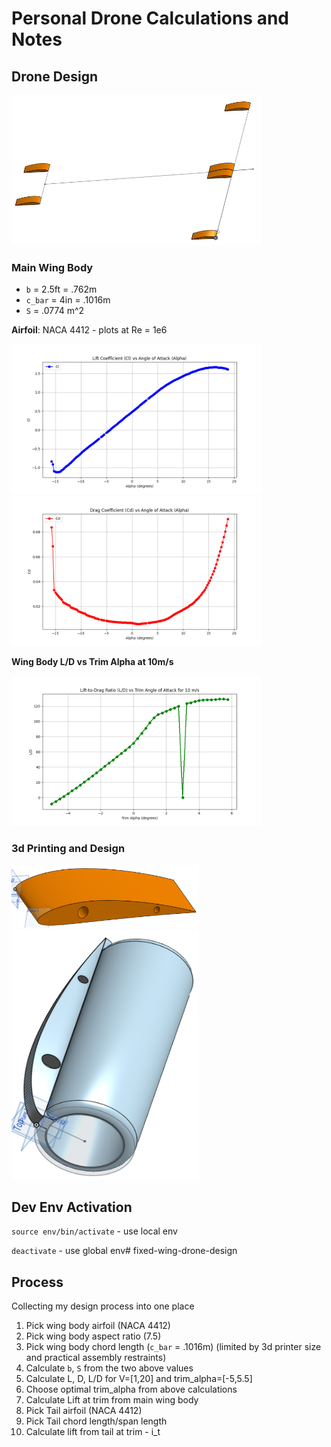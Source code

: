 # Personal Drone Calculations and Notes

## Drone Design

<img src="media/plane-render.png" alt="Rendering of Drone" width="400" height="240">

### Main Wing Body

- `b` = 2.5ft = .762m
- `c_bar` = 4in = .1016m
- `S` = .0774 m^2

**Airfoil**: NACA 4412 - plots at Re = 1e6

<p style="margin: 0;">
  <img src="plots/Cl_vs_Alpha.png" alt="Cl vs Alpha" width="400" height="240">
  <img src="plots/Cd_vs_Alpha.png" alt="Cd vs Alpha" width="400" height="240">
</p>

**Wing Body L/D vs Trim Alpha at 10m/s**

<img src="plots/L_D_vs_TrimAlpha_10ms.png" alt="L/D for 10m/s vs trim alpha" width="400" height="240">


### 3d Printing and Design

<p style="margin: 0;">
  <img src="media/wing-block-ss.png" alt="wing-block" width="300" height="100">
  <img src="media/wing-body-connector-ss.png" alt="wing-body-connector" width="300" height="400">
</p>

## Dev Env Activation

`source env/bin/activate` - use local env

`deactivate` - use global env# fixed-wing-drone-design

## Process

Collecting my design process into one place

1. Pick wing body airfoil (NACA 4412)
2. Pick wing body aspect ratio (7.5)
3. Pick wing body chord length (`c_bar` = .1016m) (limited by 3d printer size and practical assembly restraints)
4. Calculate `b`, `S` from the two above values
5. Calculate L, D, L/D for V=[1,20] and trim_alpha=[-5,5.5]
6. Choose optimal trim_alpha from above calculations
7. Calculate Lift at trim from main wing body
8. Pick Tail airfoil (NACA 4412)
9. Pick Tail chord length/span length
10. Calculate lift from tail at trim - i_t